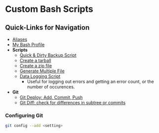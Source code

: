 # Custom Bash Scripts

## Quick-Links for Navigation
- [Aliases](https://github.com/EstenGrove/Bash-Snippets/tree/master/CUSTOM/ALIASES)
- [My Bash Profile](https://github.com/EstenGrove/Bash-Snippets/blob/master/CUSTOM/BASH-PROFILE/.bash_profile)
- __Scripts__
  - [Quick & Dirty Backup Script](https://github.com/EstenGrove/Bash-Snippets/blob/master/CUSTOM/scripts/backup-script.sh)
  - [Create a tarball](https://github.com/EstenGrove/Bash-Snippets/blob/master/CUSTOM/scripts/create-tarball.sh)
  - [Create a zip file](https://github.com/EstenGrove/Bash-Snippets/blob/master/CUSTOM/scripts/create-zip.sh)
  - [Generate Multiple File](https://github.com/EstenGrove/Bash-Snippets/blob/master/CUSTOM/scripts/file-generator.sh)
  - [Data Logging Script](https://github.com/EstenGrove/Bash-Snippets/blob/master/CUSTOM/scripts/data-logging.sh)
    - Useful for logging out errors and getting an error count, or the number of occurences.
- __Git__
  - [Git Deploy: Add, Commit, Push](https://github.com/EstenGrove/Bash-Snippets/blob/master/CUSTOM/scripts/GIT/deploy.sh)
  - [Git Diff: check for differences in subtree or commits](https://github.com/EstenGrove/Bash-Snippets/blob/master/CUSTOM/scripts/GIT/git-diff.sh)


### Configuring Git
```bash
git config --add <setting>
```
